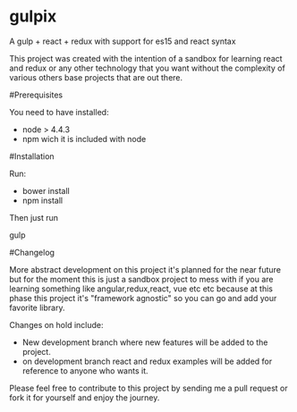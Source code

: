 # gulpix
A gulp + react + redux with support for es15 and react syntax

This project was created with the intention of a sandbox for learning react and redux or any other technology that you want
without the complexity of various others base projects that are out there.

#Prerequisites

You need to have installed:

* node > 4.4.3
* npm wich it is included with node

#Installation

Run:

* bower install
* npm install

Then just run

gulp

#Changelog

More abstract development on this project it's planned for the near future but for the moment this is just a sandbox project to mess with if you are learning something like angular,redux,react, vue etc etc because at this phase this project it's "framework agnostic"
so you can go and add your favorite library.

Changes on hold include:

* New development branch where new features will be added to the project.
* on development branch react and redux examples will be added for reference to anyone who wants it.

Please feel free to contribute to this project by sending me a pull request or fork it for yourself and enjoy the journey.
